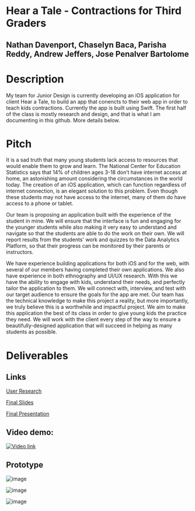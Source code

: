 # Hear a Tale - Contractions for Third Graders
## Nathan Davenport, Chaselyn Baca, Parisha Reddy, Andrew Jeffers, Jose Penalver Bartolome

# Description

My team for Junior Design is currently developing an iOS application for client Hear a Tale, to build an app that conencts to their web app in order to teach kids contractions. Currently the app is built using Swift. The first half of the class is mostly research and design, and that is what I am documenting in this github. More details below.

# Pitch
It is a sad truth that many young students lack access to resources that would enable them to
grow and learn. The National Center for Education Statistics says that 14% of children ages 3-18
don’t have internet access at home, an astonishing amount considering the circumstances in the
world today. The creation of an iOS application, which can function regardless of internet
connection, is an elegant solution to this problem. Even though these students may not have
access to the internet, many of them do have access to a phone or tablet.

Our team is proposing an application built with the experience of the student in mine. We will
ensure that the interface is fun and engaging for the younger students while also making it very
easy to understand and navigate so that the students are able to do the work on their own. We
will report results from the students' work and quizzes to the Data Analytics Platform, so that
their progress can be monitored by their parents or instructors.

We have experience building applications for both iOS and for the web, with several of our
members having completed their own applications. We also have experience in both ethnography
and UI/UX research. With this we have the ability to engage with kids, understand their needs,
and perfectly tailor the application to them. We will connect with, interview, and test with our
target audience to ensure the goals for the app are met. Our team has the technical knowledge to
make this project a reality, but more importantly, we truly believe this is a worthwhile and
impactful project. We aim to make this application the best of its class in order to give young
kids the practice they need. We will work with the client every step of the way to ensure a
beautifully-designed application that will succeed in helping as many students as possible.


# Deliverables

## Links

[User Research](https://drive.google.com/file/d/145v5gGUKHwCh5kbpmZKCSr0bWBaPSv-U/view?usp=sharing)

[Final Slides](https://drive.google.com/file/d/1cOGe1DPx9B4yJCuTKu225v-BBcb1j4Wy/view?usp=sharing)

[Final Presentation](https://drive.google.com/file/d/1XUSOWtu0Lw_NrAJRyWIrruamMJnMic3u/view)


## Video demo:
[![Video link](screenshots/video.png)](https://drive.google.com/file/d/1XUSOWtu0Lw_NrAJRyWIrruamMJnMic3u/view "Demo video")

## Prototype
![image](screenshots/main.png)

![image](screenshots/list.png)

![image](screenshots/details.png)
